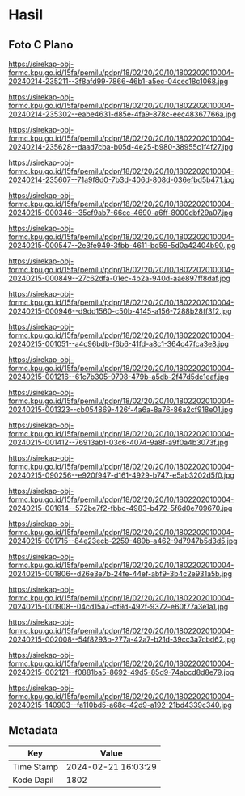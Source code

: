 # Hasil

## Foto C Plano

https://sirekap-obj-formc.kpu.go.id/15fa/pemilu/pdpr/18/02/20/20/10/1802202010004-20240214-235211--3f8afd99-7866-46b1-a5ec-04cec18c1068.jpg

https://sirekap-obj-formc.kpu.go.id/15fa/pemilu/pdpr/18/02/20/20/10/1802202010004-20240214-235302--eabe4631-d85e-4fa9-878c-eec48367766a.jpg

https://sirekap-obj-formc.kpu.go.id/15fa/pemilu/pdpr/18/02/20/20/10/1802202010004-20240214-235628--daad7cba-b05d-4e25-b980-38955c1f4f27.jpg

https://sirekap-obj-formc.kpu.go.id/15fa/pemilu/pdpr/18/02/20/20/10/1802202010004-20240214-235607--71a9f8d0-7b3d-406d-808d-036efbd5b471.jpg

https://sirekap-obj-formc.kpu.go.id/15fa/pemilu/pdpr/18/02/20/20/10/1802202010004-20240215-000346--35cf9ab7-66cc-4690-a6ff-8000dbf29a07.jpg

https://sirekap-obj-formc.kpu.go.id/15fa/pemilu/pdpr/18/02/20/20/10/1802202010004-20240215-000547--2e3fe949-3fbb-4611-bd59-5d0a42404b90.jpg

https://sirekap-obj-formc.kpu.go.id/15fa/pemilu/pdpr/18/02/20/20/10/1802202010004-20240215-000849--27c62dfa-01ec-4b2a-940d-aae897ff8daf.jpg

https://sirekap-obj-formc.kpu.go.id/15fa/pemilu/pdpr/18/02/20/20/10/1802202010004-20240215-000946--d9dd1560-c50b-4145-a156-7288b28ff3f2.jpg

https://sirekap-obj-formc.kpu.go.id/15fa/pemilu/pdpr/18/02/20/20/10/1802202010004-20240215-001051--a4c96bdb-f6b6-41fd-a8c1-364c47fca3e8.jpg

https://sirekap-obj-formc.kpu.go.id/15fa/pemilu/pdpr/18/02/20/20/10/1802202010004-20240215-001216--61c7b305-9798-479b-a5db-2f47d5dc1eaf.jpg

https://sirekap-obj-formc.kpu.go.id/15fa/pemilu/pdpr/18/02/20/20/10/1802202010004-20240215-001323--cb054869-426f-4a6a-8a76-86a2cf918e01.jpg

https://sirekap-obj-formc.kpu.go.id/15fa/pemilu/pdpr/18/02/20/20/10/1802202010004-20240215-001412--76913ab1-03c6-4074-9a8f-a9f0a4b3073f.jpg

https://sirekap-obj-formc.kpu.go.id/15fa/pemilu/pdpr/18/02/20/20/10/1802202010004-20240215-090256--e920f947-d161-4929-b747-e5ab3202d5f0.jpg

https://sirekap-obj-formc.kpu.go.id/15fa/pemilu/pdpr/18/02/20/20/10/1802202010004-20240215-001614--572be7f2-fbbc-4983-b472-5f6d0e709670.jpg

https://sirekap-obj-formc.kpu.go.id/15fa/pemilu/pdpr/18/02/20/20/10/1802202010004-20240215-001715--84e23ecb-2259-489b-a462-9d7947b5d3d5.jpg

https://sirekap-obj-formc.kpu.go.id/15fa/pemilu/pdpr/18/02/20/20/10/1802202010004-20240215-001806--d26e3e7b-24fe-44ef-abf9-3b4c2e931a5b.jpg

https://sirekap-obj-formc.kpu.go.id/15fa/pemilu/pdpr/18/02/20/20/10/1802202010004-20240215-001908--04cd15a7-df9d-492f-9372-e60f77a3e1a1.jpg

https://sirekap-obj-formc.kpu.go.id/15fa/pemilu/pdpr/18/02/20/20/10/1802202010004-20240215-002008--54f8293b-277a-42a7-b21d-39cc3a7cbd62.jpg

https://sirekap-obj-formc.kpu.go.id/15fa/pemilu/pdpr/18/02/20/20/10/1802202010004-20240215-002121--f0881ba5-8692-49d5-85d9-74abcd8d8e79.jpg

https://sirekap-obj-formc.kpu.go.id/15fa/pemilu/pdpr/18/02/20/20/10/1802202010004-20240215-140903--fa110bd5-a68c-42d9-a192-21bd4339c340.jpg


## Metadata

| Key        | Value               |
| ---------- | ------------------- |
| Time Stamp | 2024-02-21 16:03:29 |
| Kode Dapil | 1802                |



